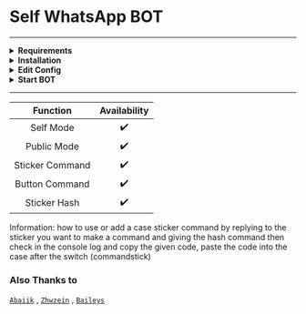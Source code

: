 # Self WhatsApp BOT  

---

<!-- Requirements -->
<details><summary><b>Requirements</b></summary><br>
  
* some text editor
* [node js](https://nodejs.org/en/)
* [git](https://git-scm.com/downloads)  
</details>

<!-- Installation -->
<details><summary><b>Installation</b></summary><br>
  
```bash
> git clone https://github.com/abaiik/bot-whatsapp
> cd bot-whatsapp
> npm install
```
</details>

<!-- Edit -->
<details><summary><b>Edit Config</b></summary><br>
  
```bash
> "prefix": ".", 
> "apikey": "YOURAPIKEY",
```
  
you can get apikey for free [here](https://zenzapi.xyz/)
<br>
</details>

<!-- Start -->
<details><summary><b>Start BOT</b></summary><br>
  
```bash
> npm start
```
  
scan the QR code using your WhatsApp!
</details>

---

| Function | Availability |
| :------: | :----------: |
| Self Mode     |      ✔️      |
| Public Mode   |      ✔️      |
| Sticker Command   |      ✔️      |
| Button Command   |      ✔️      |
| Sticker Hash   |      ✔️      |

Information: how to use or add a case sticker command by replying to the sticker you want to make a command and giving the hash command then check in the console log and copy the given code, paste the code into the case after the switch (commandstick)

### Also Thanks to

[`Abaiik`](https://github.com/abaiik/) , [`Zhwzein`](https://github.com/zhwzein/) , [`Baileys`](https://github.com/adiwajshing/Baileys)

